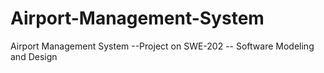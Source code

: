 # Airport-Management-System
Airport Management System --Project on SWE-202 -- Software Modeling and Design 
